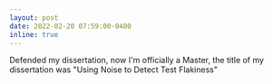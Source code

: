 ```yaml
---
layout: post
date: 2022-02-20 07:59:00-0400
inline: true
---
```


Defended my dissertation, now I'm officially a Master, the title of my dissertation was "Using Noise to Detect Test Flakiness"
